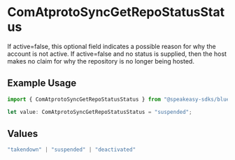 # ComAtprotoSyncGetRepoStatusStatus

If active=false, this optional field indicates a possible reason for why the account is not active. If active=false and no status is supplied, then the host makes no claim for why the repository is no longer being hosted.

## Example Usage

```typescript
import { ComAtprotoSyncGetRepoStatusStatus } from "@speakeasy-sdks/bluesky/models/operations";

let value: ComAtprotoSyncGetRepoStatusStatus = "suspended";
```

## Values

```typescript
"takendown" | "suspended" | "deactivated"
```